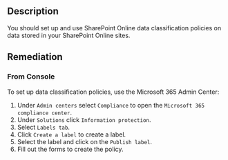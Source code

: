## Description

You should set up and use SharePoint Online data classification policies on data stored in your SharePoint Online sites.

## Remediation

### From Console

To set up data classification policies, use the Microsoft 365 Admin Center:

1. Under `Admin centers` select `Compliance` to open the `Microsoft 365 compliance center`.
2. Under `Solutions` click `Information protection`.
3. Select `Labels tab`.
4. Click `Create a label` to create a label.
5. Select the label and click on the `Publish label`.
6. Fill out the forms to create the policy.
